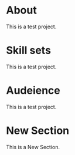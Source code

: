 # About
This is a test project.

# Skill sets
This is a test project.

# Audeience
This is a test project.


# New Section
This is a New Section.